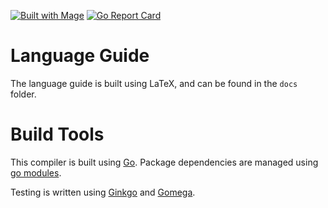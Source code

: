 [![Built with Mage](https://magefile.org/badge.svg)](https://magefile.org)
[![Go Report Card](https://goreportcard.com/badge/github.com/aszecsei/catlang)](https://goreportcard.com/report/github.com/aszecsei/catlang)

# Language Guide
The language guide is built using LaTeX, and can be found in the `docs` folder.

# Build Tools
This compiler is built using [Go](https://golang.org/). Package dependencies are managed using [go modules](https://github.com/golang/go/wiki/Modules).

Testing is written using [Ginkgo](https://onsi.github.io/ginkgo/) and [Gomega](https://github.com/onsi/gomega).
